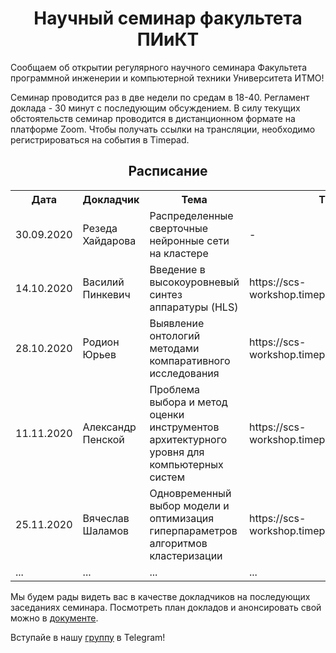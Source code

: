 <h1 align="center">Научный семинар факультета ПИиКТ</h1>

<p>Сообщаем об открытии регулярного научного семинара Факультета программной инженерии и компьютерной техники Университета ИТМО!</p>

<p>Семинар проводится раз в две недели по средам в 18-40. Регламент доклада - 30 минут с последующим обсуждением. В силу текущих обстоятельств семинар проводится в дистанционном формате на платформе Zoom. Чтобы получать ссылки на трансляции, необходимо регистрироваться на события в Timepad.</p>

<h2 align="center">Расписание</h2>
<table align="center">
  <tr>
    <th>Дата</th>
    <th>Докладчик</th>
    <th>Тема</th>
    <th>Timepad</th>
    <th>Ссылки</th>
  </tr>
  <tr>
    <td>30.09.2020</td>
    <td>Резеда Хайдарова</td>
    <td>Распределенные сверточные нейронные сети на кластере</td>
    <td>-</td>
    <td>-</td>
  </tr>
  <tr>
    <td>14.10.2020</td>
    <td>Василий Пинкевич</td>
    <td>Введение в высокоуровневый синтез аппаратуры (HLS)</td>
    <td>https://scs-workshop.timepad.ru/event/1452516/</td>
    <td>
      <a href="https://youtu.be/mbheV9V8AbM">видео</a>, <a href="https://drive.google.com/file/d/161Lj0fVLHgSYLQMaz0Sn_3TaYUGWYvNI/view?usp=sharing">презентация</a>
    </td>
  </tr>
  <tr>
    <td>28.10.2020</td>
    <td>Родион Юрьев</td>
    <td>Выявление онтологий методами компаративного исследования</td>
    <td>https://scs-workshop.timepad.ru/event/1467174/</td>
    <td>
      <a href="https://youtu.be/qPqWD0BVHBE">видео</a>, <a href="https://drive.google.com/file/d/1-TaQNl5usd9eIs3orC0qo9ab__TRqTrD/view?usp=sharing">презентация</a>
    </td>
  </tr>
  <tr>
    <td>11.11.2020</td>
    <td>Александр Пенской</td>
    <td>Проблема выбора и метод оценки инструментов архитектурного уровня для компьютерных систем</td>
    <td>https://scs-workshop.timepad.ru/event/1478781/</td>
    <td>
      <a href="https://youtu.be/Lq4iLHoDjiA">видео</a>,
      <a href="https://drive.google.com/file/d/1yLpI7JebOyZNF6DIuHwS_uQCkiGTxjLa/view?usp=sharing">презентация</a>,
      <a href="https://www.researchgate.net/publication/334487308_The_Selection_Problem_and_Evaluating_Method_for_Architectural_Design_Tools_of_Embedded_Systems">статья</a>,
      <a href="http://fppo.ifmo.ru/?page1=16&page2=52&page_d=1&page_d2=142415">диссертация</a>
    </td>
  </tr>
  <tr>
    <td>25.11.2020</td>
    <td>Вячеслав Шаламов</td>
    <td>Одновременный выбор модели и оптимизация гиперпараметров алгоритмов кластеризации</td>
    <td>https://scs-workshop.timepad.ru/event/1487914/</td>
    <td>
      <a href="https://youtu.be/CHew7Prum9Y">видео</a>,
      <a href="https://drive.google.com/file/d/16vKCGBmFyEcq_J89DTpHSWMV4qqlH6za/view?usp=sharing">презентация</a> 
    </td>
  </tr>
  <tr>
    <td>...</td>
    <td>...</td>
    <td>...</td>
    <td>...</td>
    <td>...</td>
  </tr>
</table>

<p>Мы будем рады видеть вас в качестве докладчиков на последующих заседаниях семинара. Посмотреть план докладов и анонсировать свой можно в <a href="https://docs.google.com/document/d/1EtvN-66K8svSjhSH4FKasCWWHZsodVAQhUmV19-Q3e0/edit?usp=sharing">документе</a>.</p>

<p>Вступайе в нашу <a href="https://t.me/joinchat/BNW7qBUJEzQ6FeDIFCDPAQ">группу</a> в Telegram!</p>
